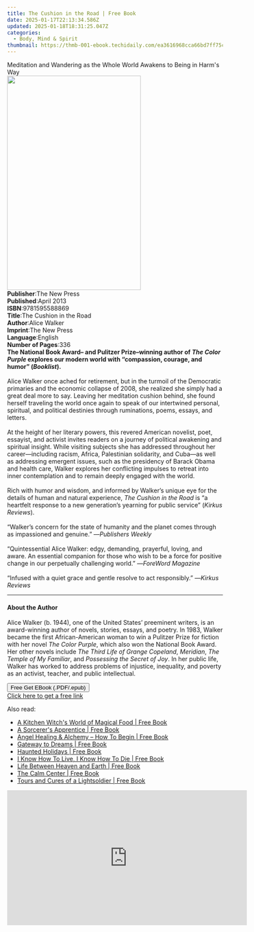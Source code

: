 ```yaml
---
title: The Cushion in the Road | Free Book
date: 2025-01-17T22:13:34.586Z
updated: 2025-01-18T18:31:25.047Z
categories:
  - Body, Mind & Spirit
thumbnail: https://thmb-001-ebook.techidaily.com/ea3616968cca66bd7ff75c5f15ad62d169e36e498ebdb52cca720c7314e241cc.jpg
---
```

<main id="book-container">
  <div class="flex flex-col">
    <div class="book-brief flex-1 py-6 px-4 sm:p-6 md:py-10 md:px-8">
      <!-- brief-->
      <div class="book-brief-main">
        Meditation and Wandering as the Whole World Awakens to Being in Harm's
        Way
      </div>
    </div>
    <div
      class="book-meta-info flex-1 grid gap-4 col-start-1 col-end-3 row-start-1 sm:mb-6 sm:grid-cols-4 lg:gap-6 lg:col-start-2 lg:row-end-6 lg:row-span-6 lg:mb-0"
    >
      <div
        class="book-meta-info-left place-content-center mt-4 p-4 text-sm leading-6 col-start-2 col-span-2 dark:text-slate-400"
      >
        <img
          class="w-full h-500 object-cover rounded-lg sm:h-255 sm:col-span-2 lg:col-span-full"
          src="https://img-001-ebook.techidaily.com/d414449353e19c76634da0b13d8076d64a68facb5ead4405a8a2708f9b138180.jpg"
          alt=""
          width="312"
          height="500"
        />
      </div>
      <div
        class="book-meta-info-right mt-2 col-start-1 row-start-2 col-span-3 self-center"
      >
        <!-- meta data  -->
        <div class="flex flex-col px-4 md:px-8">
          <div class="flex-1">
            <strong>Publisher</strong>:<span class="px-2">The New Press</span>
          </div>
          <div class="flex-1">
            <strong>Published</strong>:<span class="px-2">April 2013</span>
          </div>
          <div class="flex-1">
            <strong>ISBN</strong>:<span class="px-2">9781595588869</span>
          </div>
          <div class="flex-1">
            <strong>Title</strong>:<span class="px-2"
              >The Cushion in the Road</span
            >
          </div>
          <div class="flex-1">
            <strong>Author</strong>:<span class="px-2">Alice Walker</span>
          </div>
          <div class="flex-1">
            <strong>Imprint</strong>:<span class="px-2">The New Press</span>
          </div>
          <div class="flex-1">
            <strong>Language</strong>:<span class="px-2">English</span>
          </div>
          <div class="flex-1">
            <strong>Number of Pages</strong>:<span class="px-2">336</span>
          </div>
        </div>
      </div>
    </div>
    <div class="book-description flex-1 py-6 px-4 sm:p-6 md:py-10 md:px-8">
      <div class="book-description-main">
        <div accordion-content="" id="description">
          <b
            >The National Book Award– and Pulitzer Prize–winning author of
            <i>The Color Purple</i> explores our modern world with “compassion,
            courage, and humor” (<i>Booklist</i>).</b
          ><br />
          &nbsp;<br />
          Alice Walker once ached for retirement, but in the turmoil of the
          Democratic primaries and the economic collapse of 2008, she realized
          she simply had a great deal more to say. Leaving her meditation
          cushion behind, she found herself traveling the world once again to
          speak of our intertwined personal, spiritual, and political destinies
          through ruminations, poems, essays, and letters.<br />
          &nbsp;<br />
          At the height of her literary powers, this revered American novelist,
          poet, essayist, and activist invites readers on a journey of political
          awakening and spiritual insight. While visiting subjects she has
          addressed throughout her career—including racism, Africa, Palestinian
          solidarity, and Cuba—as well as addressing emergent issues, such as
          the presidency of Barack Obama and health care, Walker explores her
          conflicting impulses to retreat into inner contemplation and to remain
          deeply engaged with the world.<br />
          &nbsp;<br />
          Rich with humor and wisdom, and informed by Walker’s unique eye for
          the details of human and natural experience,
          <i>The Cushion in the Road</i> is “a heartfelt response to a new
          generation’s yearning for public service” (<i>Kirkus Reviews</i
          >).<br />
          &nbsp;<br />
          “Walker’s concern for the state of humanity and the planet comes
          through as impassioned and genuine.” —<i>Publishers Weekly</i><br />
          &nbsp;<br />
          “Quintessential Alice Walker: edgy, demanding, prayerful, loving, and
          aware. An essential companion for those who wish to be a force for
          positive change in our perpetually challenging world.” —<i
            >ForeWord Magazine</i
          ><br />
          &nbsp;<br />
          “Infused with a quiet grace and gentle resolve to act responsibly.”
          —<i>Kirkus Reviews</i>
        </div>
        <div class="accordion-fader"></div>
      </div>
    </div>
    <div class="book-excerpts flex-1 py-6 px-4 sm:p-6 md:py-10 md:px-8">
      <!-- excerpts-->
      <div class="book-excerpts-main">
        <hr />
        <h4 class="placeholder placeholder-heading">
          <span>About the Author</span>
        </h4>
        <p>
          Alice Walker (b. 1944), one of the United States’ preeminent writers,
          is an award-winning author of novels, stories, essays, and poetry. In
          1983, Walker became the first African-American woman to win a Pulitzer
          Prize for fiction with her novel <i>The Color Purple</i>, which also
          won the National Book Award. Her other novels include
          <i>The Third Life of Grange Copeland</i>, <i>Meridian</i>,
          <i>The Temple of My Familiar</i>, and
          <i>Possessing the Secret of Joy</i>. In her public life, Walker has
          worked to address problems of injustice, inequality, and poverty as an
          activist, teacher, and public intellectual.
        </p>
      </div>
    </div>
    <div
      class="book-about-author flex-1 py-6 px-4 sm:p-6 md:py-10 md:px-8"
    ></div>
    <div class="book-free-get flex-1 py-6 px-4 sm:p-6 md:py-10 md:px-8">
      <button
        id="btn-free-get"
        class="bg-blue-500 hover:bg-blue-700 text-white font-bold py-2 px-4 rounded"
      >
        Free Get EBook (.PDF/.epub)
      </button>
      <div id="countdown-display" class="px-2 text-lg mt-2"></div>
      <a
        id="free-link"
        class="hidden bg-blue-500 hover:bg-blue-700 text-white font-bold py-2 px-4 rounded"
        href="https://www.ebooks.com/en-us/book/96437876/the-cushion-in-the-road/alice-walker/"
        target="_blank"
        >Click here to get a free link</a
      >
    </div>
    <script>
      let countdownTime = 0;
      let countdownInterval = null;
      document
        .getElementById('btn-free-get')
        .addEventListener('click', startCountdown);
      function startCountdown() {
        countdownTime = new Date().getTime() + 60000 * 3;
        countdownInterval = setInterval(updateCountdown, 1000);
        document.getElementById('btn-free-get').disabled = true;
        document
          .getElementById('btn-free-get')
          .classList.add('bg-gray-500', 'cursor-not-allowed');
      }
      function updateCountdown() {
        let currentTime = new Date().getTime();
        let timeLeft = countdownTime - currentTime;
        let secondsLeft = Math.floor(timeLeft / 1000);
        document.getElementById('countdown-display').innerHTML =
          `Remaining time: ${secondsLeft} seconds.`;
        if (secondsLeft <= 0) {
          clearInterval(countdownInterval);
          document.getElementById('btn-free-get').classList.add('hidden');
          document.getElementById('free-link').classList.remove('hidden');
          document.getElementById('countdown-display').innerHTML = '';
        }
      }
    </script>
  </div>
</main>

<ins class="adsbygoogle"
      style="display:block"
      data-ad-client="ca-pub-7571918770474297"
      data-ad-slot="8358498916"
      data-ad-format="auto"
      data-full-width-responsive="true"></ins>
    

<span class="atpl-alsoreadstyle">Also read:</span>
<div><ul>
<li><a href="https://novels-ebooks.techidaily.com/2039175-9781782798538-a-kitchen-witchs-world-of-magical-food/"><u>A Kitchen Witch's World of Magical Food | Free Book</u></a></li>
<li><a href="https://novels-ebooks.techidaily.com/2048718-9781634240024-a-sorcerers-apprentice/"><u>A Sorcerer's Apprentice | Free Book</u></a></li>
<li><a href="https://novels-ebooks.techidaily.com/2039176-9781782793373-angel-healing-alchemy-how-to-begin/"><u>Angel Healing & Alchemy – How To Begin | Free Book</u></a></li>
<li><a href="https://novels-ebooks.techidaily.com/2035871-9780768407303-gateway-to-dreams/"><u>Gateway to Dreams | Free Book</u></a></li>
<li><a href="https://novels-ebooks.techidaily.com/2034327-9780813165707-haunted-holidays/"><u>Haunted Holidays | Free Book</u></a></li>
<li><a href="https://novels-ebooks.techidaily.com/2039178-9781785350146-i-know-how-to-live-i-know-how-to-die/"><u>I Know How To Live, I Know How To Die | Free Book</u></a></li>
<li><a href="https://novels-ebooks.techidaily.com/2052253-9780553419504-life-between-heaven-and-earth/"><u>Life Between Heaven and Earth | Free Book</u></a></li>
<li><a href="https://novels-ebooks.techidaily.com/2035652-9781608683314-the-calm-center/"><u>The Calm Center | Free Book</u></a></li>
<li><a href="https://novels-ebooks.techidaily.com/2041962-9781782799832-tours-and-cures-of-a-lightsoldier/"><u>Tours and Cures of a Lightsoldier | Free Book</u></a></li>
</ul></div>

<!-- affiliate ads begin -->
<iframe width="560" height="315" src="https://www.youtube.com/embed/RJNYTGHVlLc?si=heERQcpMi77lqToE" title="YouTube video player" frameborder="0" allow="accelerometer; autoplay; clipboard-write; encrypted-media; gyroscope; picture-in-picture; web-share" referrerpolicy="strict-origin-when-cross-origin" allowfullscreen></iframe>
<!-- affiliate ads end -->

